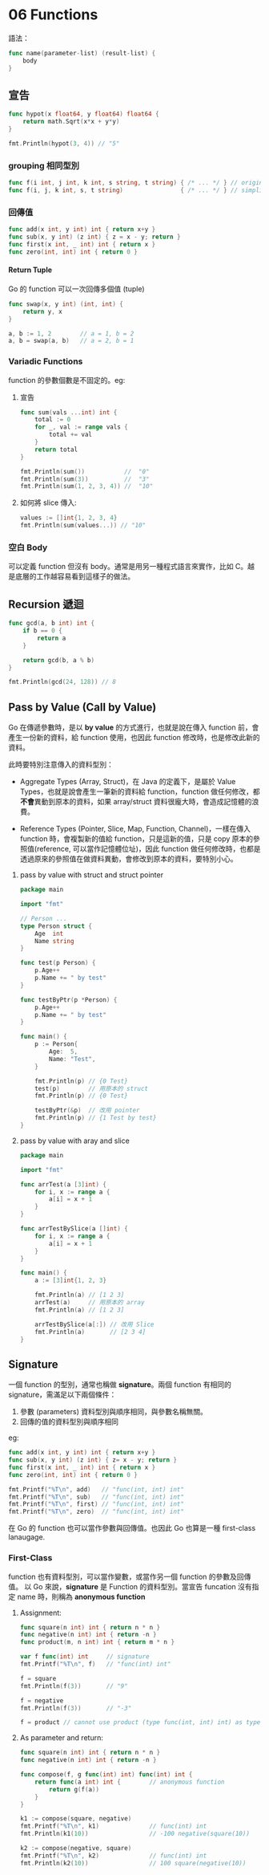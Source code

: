 # 06 Functions

語法：

```go {.line-numbers}
func name(parameter-list) (result-list) {
    body
}
```

## 宣告

```go {.line-numbers}
func hypot(x float64, y float64) float64 {
    return math.Sqrt(x*x + y*y)
}

fmt.Println(hypot(3, 4)) // "5"
```

### grouping 相同型別

```go {.line-numbers}
func f(i int, j int, k int, s string, t string) { /* ... */ } // original
func f(i, j, k int, s, t string)                { /* ... */ } // simplify
```

### 回傳值

```go {.line-numbers}
func add(x int, y int) int { return x+y }
func sub(x, y int) (z int) { z = x - y; return }
func first(x int, _ int) int { return x }
func zero(int, int) int { return 0 }
```

#### Return Tuple

Go 的 function 可以一次回傳多個值 (tuple)

```go {.line-numbers}
func swap(x, y int) (int, int) {
    return y, x
}

a, b := 1, 2        // a = 1, b = 2
a, b = swap(a, b)   // a = 2, b = 1
```

### Variadic Functions

function 的參數個數是不固定的。eg:

1. 宣告

    ```go {.line-numbers}
    func sum(vals ...int) int {
        total := 0
        for _, val := range vals {
            total += val
        }
        return total
    }

    fmt.Println(sum())           //  "0"
    fmt.Println(sum(3))          //  "3"
    fmt.Println(sum(1, 2, 3, 4)) //  "10"
    ```

1. 如何將 slice 傳入:

    ```go {.line-numbers}
    values := []int{1, 2, 3, 4}
    fmt.Println(sum(values...)) // "10"
    ```

### 空白 Body

可以定義 function 但沒有 body。通常是用另一種程式語言來實作，比如 C。越是底層的工作越容易看到這樣子的做法。

## Recursion 遞迴

```go {.line-numbers}
func gcd(a, b int) int {
    if b == 0 {
        return a
    }

    return gcd(b, a % b)
}

fmt.Println(gcd(24, 128)) // 8
```

## Pass by Value (Call by Value)

Go 在傳遞參數時，是以 **by value** 的方式進行，也就是說在傳入 function 前，會產生一份新的資料，給 function 使用，也因此 function 修改時，也是修改此新的資料。

此時要特別注意傳入的資料型別：

- Aggregate Types (Array, Struct)，在 Java 的定義下，是屬於 Value Types，也就是說會產生一筆新的資料給 function，function 做任何修改，都**不會**異動到原本的資料，如果 array/struct 資料很龐大時，會造成記憶體的浪費。

- Reference Types (Pointer, Slice, Map, Function, Channel)，一樣在傳入 function 時，會複製新的值給 function，只是這新的值，只是 copy 原本的參照值(reference, 可以當作記憶體位址)，因此 function 做任何修改時，也都是透過原來的參照值在做資料異動，會修改到原本的資料，要特別小心。

1. pass by value with struct and struct pointer

    ```go {.line-numbers}
    package main

    import "fmt"

    // Person ...
    type Person struct {
        Age  int
        Name string
    }

    func test(p Person) {
        p.Age++
        p.Name += " by test"
    }

    func testByPtr(p *Person) {
        p.Age++
        p.Name += " by test"
    }

    func main() {
        p := Person{
            Age:  5,
            Name: "Test",
        }

        fmt.Println(p) // {0 Test}
        test(p)        // 用原本的 struct
        fmt.Println(p) // {0 Test}

        testByPtr(&p)  // 改用 pointer
        fmt.Println(p) // {1 Test by test}
    }
    ```

1. pass by value with aray and slice

    ```go {.line-numbers}
    package main

    import "fmt"

    func arrTest(a [3]int) {
        for i, x := range a {
            a[i] = x + 1
        }
    }

    func arrTestBySlice(a []int) {
        for i, x := range a {
            a[i] = x + 1
        }
    }

    func main() {
        a := [3]int{1, 2, 3}

        fmt.Println(a) // [1 2 3]
        arrTest(a)     // 用原本的 array
        fmt.Println(a) // [1 2 3]

        arrTestBySlice(a[:]) // 改用 Slice
        fmt.Println(a)       // [2 3 4]
    }
    ```

## Signature

一個 function 的型別，通常也稱做 **signature**。兩個 function 有相同的 signature，需滿足以下兩個條件：

1. 參數 (parameters) 資料型別與順序相同，與參數名稱無關。
1. 回傳的值的資料型別與順序相同

eg:

```go {.line-numbers}
func add(x int, y int) int { return x+y }
func sub(x, y int) (z int) { z= x - y; return }
func first(x int, _ int) int { return x }
func zero(int, int) int { return 0 }

fmt.Printf("%T\n", add)   // "func(int, int) int"
fmt.Printf("%T\n", sub)   // "func(int, int) int"
fmt.Printf("%T\n", first) // "func(int, int) int"
fmt.Printf("%T\n", zero)  // "func(int, int) int"
```

在 Go 的 function 也可以當作參數與回傳值。也因此 Go 也算是一種 first-class lanaugage.

### First-Class

function 也有資料型別，可以當作變數，或當作另一個 function 的參數及回傳值。
以 Go 來說，**signature** 是 Function 的資料型別。當宣告 funcation 沒有指定 name 時，則稱為 **anonymous function**

1. Assignment:

    ```go {.line-numbers}
    func square(n int) int { return n * n }
    func negative(n int) int { return -n }
    func product(m, n int) int { return m * n }

    var f func(int) int     // signature
    fmt.Printf("%T\n", f)   // "func(int) int"

    f = square
    fmt.Println(f(3))       // "9"

    f = negative
    fmt.Println(f(3))       // "-3"

    f = product // cannot use product (type func(int, int) int) as type func(int) int in assignment
    ```

1. As parameter and return:

    ```go {.line-numbers}
    func square(n int) int { return n * n }
    func negative(n int) int { return -n }

    func compose(f, g func(int) int) func(int) int {
        return func(a int) int {        // anonymous function
            return g(f(a))
        }
    }

    k1 := compose(square, negative)
    fmt.Printf("%T\n", k1)              // func(int) int
    fmt.Println(k1(10))                 // -100 negative(square(10))

    k2 := compose(negative, square)
    fmt.Printf("%T\n", k2)              // func(int) int
    fmt.Println(k2(10))                 // 100 square(negative(10))
    ```